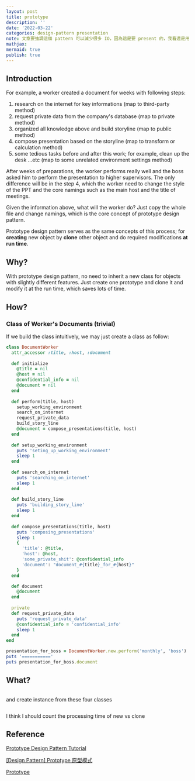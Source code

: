 ```yaml
---
layout: post
title: prototype
description: ''
date: '2022-03-22'
categories: design-pattern presentation
note: 文章要強調這個 pattern 可以減少很多 IO，因為這是要 present 的，我看還是用 ruby 好了
mathjax:
mermaid: true
publish: true
---
```


## Introduction

For example, a worker created a document for weeks with following steps:

1. research on the internet for key informations (map to third-party method)
2. request private data from the company's database (map to private method)
3. organized all knowledge above and build storyline (map to public method)
4. compose presentation based on the storyline (map to transform or calculation method)
5. some tedious tasks before and after this work; for example, clean up the desk ...etc (map to some unrelated environment settings method)

After weeks of preparations, the worker performs really well and the boss asked him to perform the presentation to higher supervisors. The only difference will be in the step 4, which the worker need to change the style of the PPT and the core namings such as the main host and the title of meetings.

Given the information above, what will the worker do? Just copy the whole file and change namings, which is the core concept of prototype design pattern.

Prototype design pattern serves as the same concepts of this process; for **creating** new object by **clone** other object and do required modifications **at run time**.

## Why?

With prototype design pattern, no need to inherit a new class for objects with slightly different features. Just create one prototype and clone it and modify it at the run time, which saves lots of time.

## How?

### Class of Worker's Documents (trivial)

If we build the class intuitively, we may just create a class as follow:

```ruby
class DocumentWorker
  attr_accessor :title, :host, :document
  
  def initialize
    @title = nil
    @host = nil
    @confidential_info = nil
    @document = nil
  end
  
  def perform(title, host)
    setup_working_environment
    search_on_internet
    request_private_data
    build_story_line
    @document = compose_presentations(title, host)
  end
  
  def setup_working_environment
    puts 'seting_up_working_environment'
    sleep 1
  end
  
  def search_on_internet
    puts 'searching_on_internet'
    sleep 1
  end
  
  def build_story_line
    puts 'building_story_line'
    sleep 1
  end
  
  def compose_presentations(title, host)
    puts 'composing_presentations'
    sleep 1
    {
      'title': @title,
      'host': @host,
      'some_private_shit': @confidential_info
      'document': "document_#{title}_for_#{host}"
    }
  end

  def document
    @document
  end
  
  private
  def request_private_data
    puts 'request_private_data'
    @confidential_info = 'confidential_info'
    sleep 1
  end
end

presentation_for_boss = DocumentWorker.new.perform('monthly', 'boss')
puts '==========='
puts presentation_for_boss.document
```

## What?

```ruby

```

and create instance from these four classes

```ruby

```

I think I should count the processing time of new vs clone

## Reference

[Prototype Design Pattern Tutorial](https://www.youtube.com/watch?v=AFbZhRL0Uz8)

[[Design Pattern] Prototype 原型模式](https://ithelp.ithome.com.tw/articles/10221129)

[Prototype](https://refactoring.guru/design-patterns/prototype)
